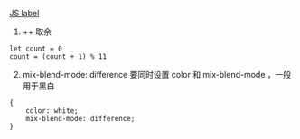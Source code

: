 
[JS label](https://developer.mozilla.org/zh-CN/docs/Web/JavaScript/Reference/Statements/label)


1. ++ 取余

```
let count = 0
count = (count + 1) % 11
```

2. mix-blend-mode: difference
要同时设置 color 和 mix-blend-mode ，一般用于黑白

```
{
	color: white;
	mix-blend-mode: difference;
}
```